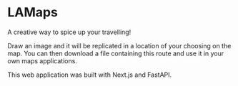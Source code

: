 # LAMaps

A creative way to spice up your travelling!

Draw an image and it will be replicated in a location of your choosing on the
map. You can then download a file containing this route and use it in your
own maps applications.

This web application was built with Next.js and FastAPI.
